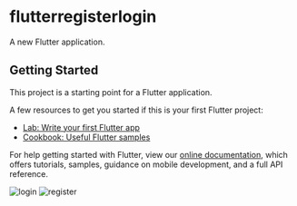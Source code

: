 # flutterregisterlogin

A new Flutter application.

## Getting Started

This project is a starting point for a Flutter application.

A few resources to get you started if this is your first Flutter project:

- [Lab: Write your first Flutter app](https://flutter.dev/docs/get-started/codelab)
- [Cookbook: Useful Flutter samples](https://flutter.dev/docs/cookbook)

For help getting started with Flutter, view our
[online documentation](https://flutter.dev/docs), which offers tutorials,
samples, guidance on mobile development, and a full API reference.

![login](https://user-images.githubusercontent.com/53689685/78228313-96844000-74df-11ea-8437-8f6f1d07e415.png)
![register](https://user-images.githubusercontent.com/53689685/78228319-984e0380-74df-11ea-8ce0-e9bdad2fa26c.png)

